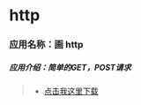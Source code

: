 # http
### 应用名称：画 http
##### 应用介绍：简单的GET，POST请求
>- [点击我这里下载](https://github.com/aedelnz/http/releases)
